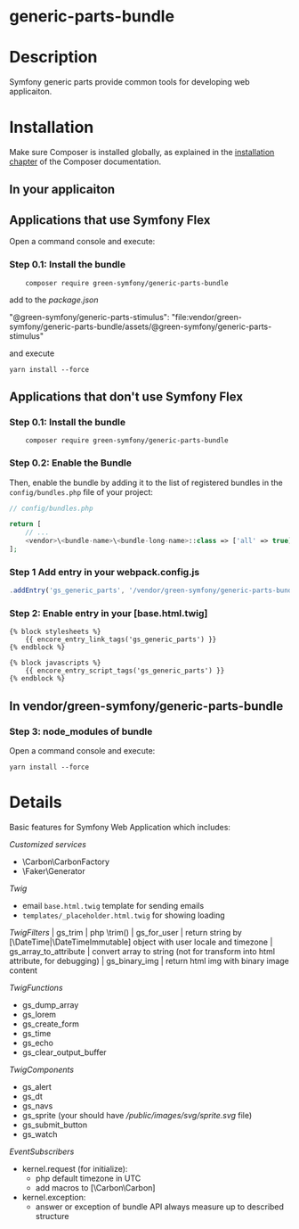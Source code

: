 # generic-parts-bundle

Description
========

Symfony generic parts provide common tools for developing web applicaiton.

Installation
========
Make sure Composer is installed globally, as explained in the
[installation chapter](https://getcomposer.org/doc/00-intro.md)
of the Composer documentation.

In your applicaiton
------

Applications that use Symfony Flex
--------

Open a command console and execute:

### Step 0.1: Install the bundle

```console
	composer require green-symfony/generic-parts-bundle
```

add to the *package.json*

"@green-symfony/generic-parts-stimulus": "file:vendor/green-symfony/generic-parts-bundle/assets/@green-symfony/generic-parts-stimulus"

and execute 

```console
yarn install --force
```

Applications that don't use Symfony Flex
--------

### Step 0.1: Install the bundle

```console
	composer require green-symfony/generic-parts-bundle
```

### Step 0.2: Enable the Bundle

Then, enable the bundle by adding it to the list of registered bundles
in the `config/bundles.php` file of your project:

```php
// config/bundles.php

return [
    // ...
    <vendor>\<bundle-name>\<bundle-long-name>::class => ['all' => true],
];
```

### Step 1 Add entry in your webpack.config.js

```js
.addEntry('gs_generic_parts', '/vendor/green-symfony/generic-parts-bundle/assets/app.js')
```

### Step 2: Enable entry in your [base.html.twig]

```twig
{% block stylesheets %}
	{{ encore_entry_link_tags('gs_generic_parts') }}
{% endblock %}

{% block javascripts %}
	{{ encore_entry_script_tags('gs_generic_parts') }}
{% endblock %}
```

In vendor/green-symfony/generic-parts-bundle
------

### Step 3: node_modules of bundle

Open a command console and execute:

`yarn install --force`


Details
========

Basic features for Symfony Web Application which includes:

*Customized services*
- \Carbon\CarbonFactory
- \Faker\Generator

*Twig*
-	email `base.html.twig` template for sending emails
-	`templates/_placeholder.html.twig` for showing loading

*TwigFilters*
|	gs_trim						|	php \trim(<string>)
|	gs_for_user					|	return string by [\DateTime|\DateTimeImmutable] object with user locale and timezone
|	gs_array_to_attribute		|	convert array to string (not for transform into html attribute, for debugging)
|	gs_binary_img				|	return html img with binary image content

*TwigFunctions*
- gs_dump_array
- gs_lorem
- gs_create_form
- gs_time
- gs_echo
- gs_clear_output_buffer

*TwigComponents*
- gs_alert
- gs_dt
- gs_navs
- gs_sprite	(your should have */public/images/svg/sprite.svg* file)
- gs_submit_button
- gs_watch

*EventSubscribers*
-	kernel.request (for initialize):
	-	php default timezone in UTC
	-	add macros to [\Carbon\Carbon]
-	kernel.exception:
	-	answer or exception of bundle API always measure up to described structure